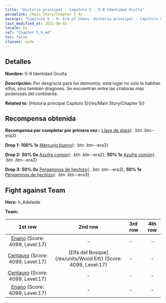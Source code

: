 ```yaml
---
title: "Historia principal - Capítulo 5 - 5-9 Identidad Oculta"
permalink: /Main Story/Chapter 5_9/
excerpt: "Capítulo 5 - 9. Era of Chaos  Historia principal - Capítulo 5_9. 5-9 Identidad Oculta"
last_modified_at: 2021-06-03
locale: es
ref: "Chapter 5_9.md"
toc: false
classes: wide
---
```


## Detalles

 **Nombre:** 5-9 Identidad Oculta

 **Descripción:** Por desgracia para los demonios, este lugar no solo lo habitan elfos, sino también dragones. Se encuentran entre las criaturas más poderosas del continente.

 **Related to:** [Historia principal Capítulo 5](/es/Main Story/Chapter 5/)

## Recompensa obtenida

 **Recompensa por completar por primera vez::** [Llave de plata](/ItemsES/con_693/){: .btn .btn--era3}

 **Drop 1:** **100% 1x** [Mercurio bueno](/ItemsES/mat_14/){: .btn .btn--era3}

 **Drop 2:** **50% 0x** [Azufre común](/ItemsES/mat_9/){: .btn .btn--era2}, **50% 1x** [Azufre común](/ItemsES/mat_9/){: .btn .btn--era2}

 **Drop 3:** **50% 0x** [Pergaminos de hechizo](/ItemsES/con_694/){: .btn .btn--era3}, **50% 1x** [Pergaminos de hechizo](/ItemsES/con_694/){: .btn .btn--era3}


## Fight against Team
 **Hero:** h_Adelaide

 **Team:**


  | 1st row | 2nd row | 3rd row | 4th row |
  |:----:|:----:|:----|:----:|
  | [Enano](/es/units/Dwarf/) (Score: 4099, Level:17)  | - | - | - |
  | [Centauro](/es/units/Centaur/) (Score: 4099, Level:17)  | [Elfa del Bosque](/es/units/Wood Elf/) (Score: 4099, Level:17)  | - | - |
  | [Centauro](/es/units/Centaur/) (Score: 4099, Level:17)  | - | - | - |
  | [Enano](/es/units/Dwarf/) (Score: 4099, Level:17)  | - | - | - |


